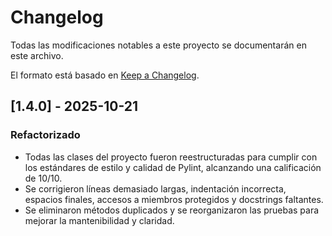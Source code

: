 # Changelog

Todas las modificaciones notables a este proyecto se documentarán en este archivo.

El formato está basado en [Keep a Changelog](https://keepachangelog.com/es/1.0.0/).


## [1.4.0] - 2025-10-21

### Refactorizado
- Todas las clases del proyecto fueron reestructuradas para cumplir con los estándares de estilo y calidad de Pylint, alcanzando una calificación de 10/10.
- Se corrigieron líneas demasiado largas, indentación incorrecta, espacios finales, accesos a miembros protegidos y docstrings faltantes.
- Se eliminaron métodos duplicados y se reorganizaron las pruebas para mejorar la mantenibilidad y claridad.